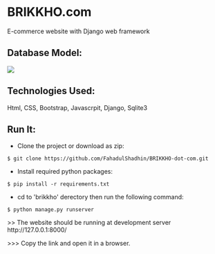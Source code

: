 # BRIKKHO.com
E-commerce website with Django web framework

## Database Model:
<img src="images/ermodel.png">

## Technologies Used:
 Html, CSS, Bootstrap, Javascrpit, Django, Sqlite3

## Run It:
* Clone the project or download as zip:
```
$ git clone https://github.com/FahadulShadhin/BRIKKHO-dot-com.git
```

* Install required python packages:
```
$ pip install -r requirements.txt
```

* cd to 'brikkho' derectory then run the following command:
```
$ python manage.py runserver
```

<p>>> The website should be running at development server http://127.0.0.1:8000/ </p>
<p>>>> Copy the link and open it in a browser.</p>
